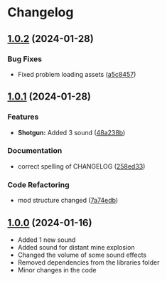 # Changelog

## [1.0.2](https://github.com/Hypick122/FunnyAudio/compare/v1.0.1...v1.0.2) (2024-01-28)


### Bug Fixes

* Fixed problem loading assets ([a5c8457](https://github.com/Hypick122/FunnyAudio/commit/a5c8457ffc32446379045375e91c3630f650569b))

## [1.0.1](https://github.com/Hypick122/FunnyAudio/compare/v1.0.0...v1.0.1) (2024-01-28)


### Features

* **Shotgun:** Added 3 sound ([48a238b](https://github.com/Hypick122/FunnyAudio/commit/48a238b223c1d29c92a337a24b2f94f013b6ccaa))


### Documentation

* correct spelling of CHANGELOG ([258ed33](https://github.com/Hypick122/FunnyAudio/commit/258ed334fa698695f824d9e71111d58082c0dda3))


### Code Refactoring

* mod structure changed ([7a74edb](https://github.com/Hypick122/FunnyAudio/commit/7a74edb3274aca9c6b446121d421c5c71095af33))

## [1.0.0](https://github.com/Hypick122/FunnyAudio/compare/v0.9.0...v1.0.0) (2024-01-16)

* Added 1 new sound
* Added sound for distant mine explosion
* Changed the volume of some sound effects
* Removed dependencies from the libraries folder
* Minor changes in the code
